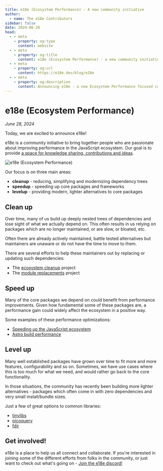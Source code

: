 ```yaml
---
title: e18e (Ecosystem Performance) - A new community initiative
author:
  - name: The e18e Contributors
sidebar: false
date: 2024-06-28
head:
  - - meta
    - property: og:type
      content: website
  - - meta
    - property: og:title
      content: e18e (Ecosystem Performance) - a new community initiative
  - - meta
    - property: og:url
      content: https://e18e.dev/blog/e18e
  - - meta
    - property: og:description
      content: Announcing e18e - a new Ecosystem Performance focused community to connect and collaborate.
---
```


# e18e (Ecosystem Performance)

_June 28, 2024_

Today, we are excited to announce e18e!

e18e is a community initiative to bring together people who are passionate
about improving performance in the JavaScript ecosystem. Our goal is to provide
[a space for knowledge sharing, contributions and ideas](https://chat.e18e.dev).

![e18e (Ecosystem Performance)](/e18e-og-image.png)

Our focus is on three main areas:

- **cleanup** - reducing, simplifying and modernizing dependency trees
- **speedup** - speeding up core packages and frameworks
- **levelup** - providing modern, lighter alternatives to core packages

## Clean up

Over time, many of us build up deeply nested trees of dependencies and lose
sight of what we actually depend on. This often results in us relying on
packages which are no longer maintained, or are slow, or bloated, etc.

Often there are already actively maintained, battle tested alternatives but
maintainers are unaware or do not have the time to move to them.

There are several efforts to help these maintainers out by replacing or
updating such dependencies:

- The [ecosystem cleanup](https://github.com/43081j/ecosystem-cleanup) project
- The [module replacements](https://github.com/es-tooling/module-replacements) project

## Speed up

Many of the core packages we depend on could benefit from performance
improvements. Given how fundamental some of these packages are, a performance
gain could widely affect the ecosystem in a positive way.

Some examples of these performance optimizations:

- [Speeding up the JavaScript ecosystem](https://marvinh.dev/blog/speeding-up-javascript-ecosystem/)
- [Astro build performance](https://gist.github.com/bluwy/4eee1ca1ee00cc256d7c769724fe2826)

## Level up

Many well established packages have grown over time to fit more and more
features, configurability and so on. Sometimes, we have use cases where this
is too much for what we need, and would rather go back to the core
functionality.

In those situations, the community has recently been building more lighter
alternatives - packages which often come in with zero dependencies and very
small install/bundle sizes.

Just a few of great options to common libraries:

- [tinylibs](https://tinylibs.github.io/)
- [picoquery](https://github.com/43081j/picoquery)
- [fdir](https://github.com/thecodrr/fdir/)

## Get involved!

e18e is a place to help us all connect and collaborate.
If you're interested in joining some of the different efforts from folks in the community,
or just want to check out what's going on - [Join the e18e discord!](https://chat.e18e.dev/)
